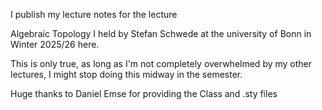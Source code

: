 I publish my lecture notes for the lecture

Algebraic Topology I held by Stefan Schwede at the university of Bonn in Winter 2025/26 here.

This is only true, as long as I'm not completely overwhelmed by my other lectures, I might stop doing this midway in the semester.

Huge thanks to Daniel Emse for providing the Class and .sty files